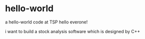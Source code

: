 # hello-world
a hello-world code at TSP
hello everone!

i want to build a stock analysis software which is designed by C++
